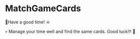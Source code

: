 # MatchGameCards
<p> 🧛Have a good time! ☠ </p>
<p> 💀 Manage your time well and find the same cards. Good luck!!! 👻 </p>
<img src="" alt="">
